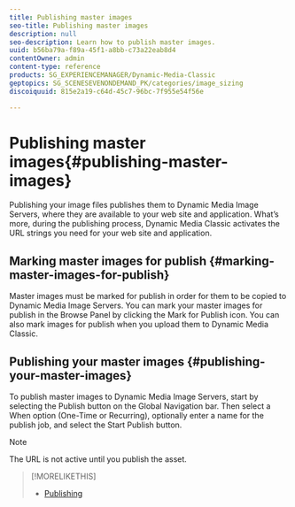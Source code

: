 ```yaml
---
title: Publishing master images
seo-title: Publishing master images
description: null
seo-description: Learn how to publish master images.
uuid: b56ba79a-f89a-45f1-a8bb-c73a22eab8d4
contentOwner: admin
content-type: reference
products: SG_EXPERIENCEMANAGER/Dynamic-Media-Classic
geptopics: SG_SCENESEVENONDEMAND_PK/categories/image_sizing
discoiquuid: 815e2a19-c64d-45c7-96bc-7f955e54f56e

---
```


# Publishing master images{#publishing-master-images}

Publishing your image files publishes them to Dynamic Media Image Servers, where they are available to your web site and application. What’s more, during the publishing process, Dynamic Media Classic activates the URL strings you need for your web site and application.

## Marking master images for publish {#marking-master-images-for-publish}

Master images must be marked for publish in order for them to be copied to Dynamic Media Image Servers. You can mark your master images for publish in the Browse Panel by clicking the Mark for Publish icon. You can also mark images for publish when you upload them to Dynamic Media Classic.

## Publishing your master images {#publishing-your-master-images}

To publish master images to Dynamic Media Image Servers, start by selecting the Publish button on the Global Navigation bar. Then select a When option (One-Time or Recurring), optionally enter a name for the publish job, and select the Start Publish button.

>[!NOTE]
>
>The URL is not active until you publish the asset.

>[!MORELIKETHIS]
>
>* [Publishing](publishing-files.md#publishing_files)
